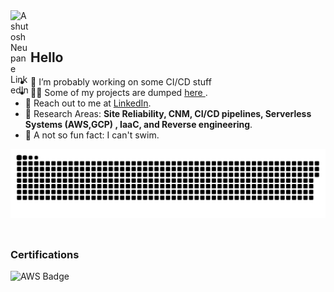 
<a href="https://www.linkedin.com/in/ashutosh-neupane-7bab97161">
  <img align="left" alt="Ashutosh Neupane LinkedIn" width="32px" src="https://user-images.githubusercontent.com/38281651/213623258-4d63652f-788a-4053-96bb-568371fda63c.png" />
</a> 



</br>
</br>

<div>  
  <h2> Hello </h2>
  <ul>
<li>🔭 I’m probably working on some CI/CD stuff</li> 
    <li>👨‍💻 Some of my projects are dumped <a href="https://github.com/adhinneupane"> here </a>.</li>
    <li>📝 Reach out to me at <a href="https://www.linkedin.com/in/ashutosh-neupane-7bab97161">LinkedIn</a>.</li>
    <li>💬 Research Areas: <strong> Site Reliability, CNM, CI/CD pipelines, Serverless Systems (AWS,GCP) , IaaC, and Reverse engineering</strong>.</li>
    <li>🎉 A not so fun fact: I can't swim. </li>
  </ul>
</div>



<a href="https://github.com/adhinneupane"><img align="right" src="contributions.svg"></a>

</br></br></br></br></br></br></br></br>

<h3> Certifications </h3>
<a href="https://www.credly.com/earner/earned/badge/3cfb548e-654c-42d7-ae7c-3724e8037c4c">
  <img align="left" alt="AWS Badge" width="152px" src="https://user-images.githubusercontent.com/38281651/215237731-1b9b1d65-4696-4c7b-ab23-1225f8832c87.png" />
</a>

